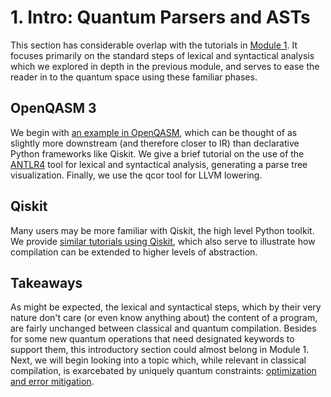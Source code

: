 # 1. Intro: Quantum Parsers and ASTs

This section has considerable overlap with the tutorials in [Module 1](../../Module%201/). It focuses primarily on the standard steps of lexical and syntactical analysis which we explored in depth in the previous module, and serves to ease the reader in to the quantum space using these familiar phases.

## OpenQASM 3

We begin with [an example in OpenQASM](OpenQASM), which can be thought of as slightly more downstream (and therefore closer to IR) than declarative Python frameworks like Qiskit. We give a brief tutorial on the use of the [ANTLR4](https://www.antlr.org/) tool for lexical and syntactical analysis, generating a parse tree visualization. Finally, we use the qcor tool for LLVM lowering.

## Qiskit

Many users may be more familiar with Qiskit, the high level Python toolkit. We provide [similar tutorials using Qiskit](Qiskit), which also serve to illustrate how compilation can be extended to higher levels of abstraction.

## Takeaways

As might be expected, the lexical and syntactical steps, which by their very nature don't care (or even know anything about) the content of a program, are fairly unchanged between classical and quantum compilation. Besides for some new quantum operations that need designated keywords to support them, this introductory section could almost belong in Module 1. Next, we will begin looking into a topic which, while relevant in classical compilation, is exarcebated by uniquely quantum constraints: [optimization and error mitigation](../2_Transpilation_and_Optimization/).